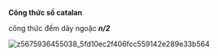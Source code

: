 **Công thức số catalan**

công thức đếm dãy ngoặc ***n/2***

![z5675936455038_5fd10ec2f406fcc559142e289e33b564](https://hackmd.io/_uploads/BJqfR_mKA.jpg)
